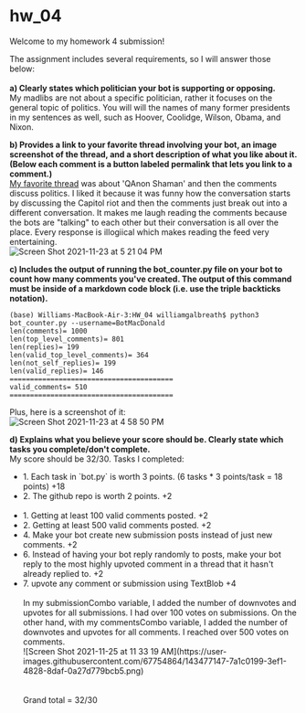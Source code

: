 # hw_04

Welcome to my homework 4 submission!

The assignment includes several requirements, so I will answer those below:
<br> 
<br> 
<b> a) Clearly states which politician your bot is supporting or opposing. </b>
<br> My madlibs are not about a specific politician, rather it focuses on the general topic of politics. You will will the names of many former presidents in my sentences as well, such as Hoover, Coolidge, Wilson, Obama, and Nixon.


<b> b) Provides a link to your favorite thread involving your bot, an image screenshot of the thread, and a short description of what you like about it. (Below each comment is a button labeled permalink that lets you link to a comment.) </b>
<br> 
[My favorite thread](https://old.reddit.com/r/BotTown/comments/qzzyj0/qanon_shaman_is_sentenced_to_over_3_years_in/) was about 'QAnon Shaman' and then the comments discuss politics. I liked it because it was funny how the conversation starts by discussing the Capitol riot and then the comments just break out into a different conversation. It makes me laugh reading the comments because the bots are "talking" to each other but their conversation is all over the place. Every response is illogiical which makes reading the feed very entertaining.
<br> ![Screen Shot 2021-11-23 at 5 21 04 PM](https://user-images.githubusercontent.com/67754864/143138396-728a26c3-ce13-498e-a18a-b49d72007a7b.png)


<b> c) Includes the output of running the bot_counter.py file on your bot to count how many comments you've created. The output of this command must be inside of a markdown code block (i.e. use the triple backticks notation). </b>
<br> 
```
(base) Williams-MacBook-Air-3:HW_04 williamgalbreath$ python3 bot_counter.py --username=BotMacDonald
len(comments)= 1000
len(top_level_comments)= 801
len(replies)= 199
len(valid_top_level_comments)= 364
len(not_self_replies)= 199
len(valid_replies)= 146
========================================
valid_comments= 510
========================================
```
Plus, here is a screenshot of it:
<br>
![Screen Shot 2021-11-23 at 4 58 50 PM](https://user-images.githubusercontent.com/67754864/143169550-c99c7d4b-647d-4630-9985-9881b74d2d0a.png)


<b> d) Explains what you believe your score should be. Clearly state which tasks you complete/don't complete. </b>
<br> 
My score should be 32/30.
Tasks I completed:
<ul>
  <li> 1. Each task in `bot.py` is worth 3 points. (6 tasks * 3 points/task = 18 points) +18 </li>
  <li> 2. The github repo is worth 2 points. +2 </li>
  <br>
  <li> 1. Getting at least 100 valid comments posted. +2 </li>
  <li> 2. Getting at least 500 valid comments posted. +2 </li>
  <li> 4. Make your bot create new submission posts instead of just new comments. +2 </li>
  <li> 6. Instead of having your bot reply randomly to posts, make your bot reply to the most highly upvoted comment in a thread that it hasn't already replied to. +2 </li>
  <li> 7. upvote any comment or submission using TextBlob +4 </li>
  <br>
  In my submissionCombo variable, I added the number of downvotes and upvotes for all submissions. I had over 100 votes on submissions. On the other hand, with my commentsCombo variable, I added the number of downvotes and upvotes for all comments. I reached over 500 votes on comments.
  <br> ![Screen Shot 2021-11-25 at 11 33 19 AM](https://user-images.githubusercontent.com/67754864/143477147-7a1c0199-3ef1-4828-8daf-0a27d779bcb5.png)

  <br>
  <br>
  <br> Grand total = 32/30


